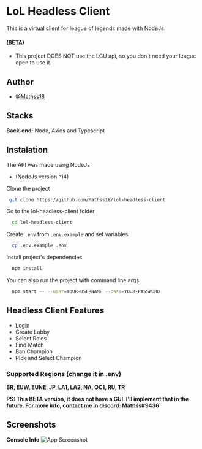 # LoL Headless Client
This is a virtual client for league of legends made with NodeJs.
#### (BETA)
- This project DOES NOT use the LCU api, so you don't need your league open to use it.


## Author

- [@Mathss18](https://github.com/Mathss18)


## Stacks

**Back-end:** Node, Axios and Typescript

## Instalation

The API was made using NodeJs
- (NodeJs version ^14)

Clone the project
```bash
 git clone https://github.com/Mathss18/lol-headless-client
```

Go to the lol-headless-client folder
```bash
  cd lol-headless-client
```

Create `.env` from `.env.example` and set variables
```bash
  cp .env.example .env
```

Install project's dependencies
```bash
  npm install
```

You can also run the project with command line args
```bash
  npm start -- --user=YOUR-USERNAME --pass=YOUR-PASSWORD
```

## Headless Client Features

- Login
- Create Lobby
- Select Roles
- Find Match
- Ban Champion
- Pick and Select Champion

### Supported Regions (change it in .env)
**BR, EUW, EUNE, JP, LA1, LA2, NA, OC1, RU, TR**

**PS: This BETA version, it does not have a GUI. I'll implement that in the future. For more info, contact me in discord: Mathss#9436**

## Screenshots

**Console Info**
![App Screenshot](https://i.imgur.com/ECgfXvl.png)

